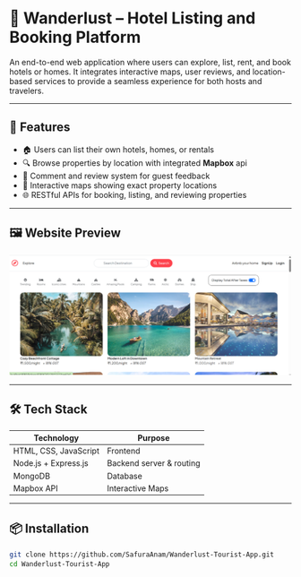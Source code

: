 # 🏨 Wanderlust – Hotel Listing and Booking Platform

An end-to-end web application where users can explore, list, rent, and book hotels or homes. It integrates interactive maps, user reviews, and location-based services to provide a seamless experience for both hosts and travelers.

---

## 🚀 Features

- 🏠 Users can list their own hotels, homes, or rentals
- 🔍 Browse properties by location with integrated **Mapbox** api
- 📝 Comment and review system for guest feedback
- 📌 Interactive maps showing exact property locations
- 🌐 RESTful APIs for booking, listing, and reviewing properties

---

## 🖼️ Website Preview

![Homepage](WebsitePreview/homepage.png)

---

## 🛠️ Tech Stack

| Technology | Purpose |
|------------|---------|
| HTML, CSS, JavaScript | Frontend |
| Node.js + Express.js  | Backend server & routing |
| MongoDB               | Database |
| Mapbox API            | Interactive Maps |

---

## 📦 Installation

```bash
git clone https://github.com/SafuraAnam/Wanderlust-Tourist-App.git
cd Wanderlust-Tourist-App

